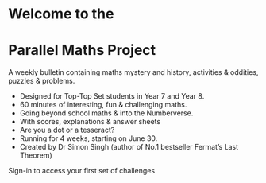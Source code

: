 # Welcome to the
# Parallel Maths Project

A weekly bulletin containing maths mystery and history, activities & oddities, puzzles & problems.

* Designed for Top-Top Set students in Year 7 and Year 8.
* 60 minutes of interesting, fun &amp; challenging maths.
* Going beyond school maths &amp; into the Numberverse.
* With scores, explanations &amp; answer sheets
* Are you a dot or a tesseract?
* Running for 4 weeks, starting on June 30.
* Created by Dr Simon Singh (author of No.1 bestseller Fermat’s Last Theorem)

Sign-in to access your first set of challenges